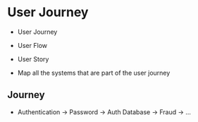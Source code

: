 # User Journey

- User Journey
- User Flow
- User Story

- Map all the systems that are part of the user journey

## Journey

- Authentication -> Password -> Auth Database -> Fraud -> ...
